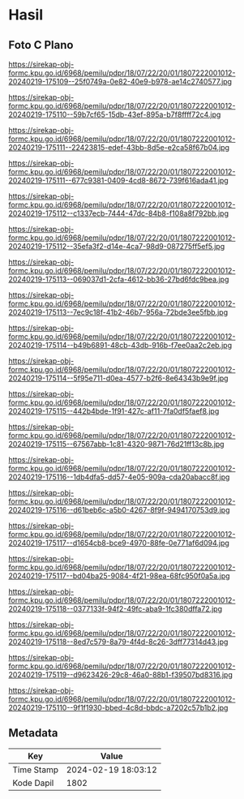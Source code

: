 # Hasil

## Foto C Plano

https://sirekap-obj-formc.kpu.go.id/6968/pemilu/pdpr/18/07/22/20/01/1807222001012-20240219-175109--25f0749a-0e82-40e9-b978-ae14c2740577.jpg

https://sirekap-obj-formc.kpu.go.id/6968/pemilu/pdpr/18/07/22/20/01/1807222001012-20240219-175110--59b7cf65-15db-43ef-895a-b7f8ffff72c4.jpg

https://sirekap-obj-formc.kpu.go.id/6968/pemilu/pdpr/18/07/22/20/01/1807222001012-20240219-175111--22423815-edef-43bb-8d5e-e2ca58f67b04.jpg

https://sirekap-obj-formc.kpu.go.id/6968/pemilu/pdpr/18/07/22/20/01/1807222001012-20240219-175111--677c9381-0409-4cd8-8672-739f616ada41.jpg

https://sirekap-obj-formc.kpu.go.id/6968/pemilu/pdpr/18/07/22/20/01/1807222001012-20240219-175112--c1337ecb-7444-47dc-84b8-f108a8f792bb.jpg

https://sirekap-obj-formc.kpu.go.id/6968/pemilu/pdpr/18/07/22/20/01/1807222001012-20240219-175112--35efa3f2-d14e-4ca7-98d9-087275ff5ef5.jpg

https://sirekap-obj-formc.kpu.go.id/6968/pemilu/pdpr/18/07/22/20/01/1807222001012-20240219-175113--069037d1-2cfa-4612-bb36-27bd6fdc9bea.jpg

https://sirekap-obj-formc.kpu.go.id/6968/pemilu/pdpr/18/07/22/20/01/1807222001012-20240219-175113--7ec9c18f-41b2-46b7-956a-72bde3ee5fbb.jpg

https://sirekap-obj-formc.kpu.go.id/6968/pemilu/pdpr/18/07/22/20/01/1807222001012-20240219-175114--b49b6891-48cb-43db-916b-f7ee0aa2c2eb.jpg

https://sirekap-obj-formc.kpu.go.id/6968/pemilu/pdpr/18/07/22/20/01/1807222001012-20240219-175114--5f95e711-d0ea-4577-b2f6-8e64343b9e9f.jpg

https://sirekap-obj-formc.kpu.go.id/6968/pemilu/pdpr/18/07/22/20/01/1807222001012-20240219-175115--442b4bde-1f91-427c-af11-7fa0df5faef8.jpg

https://sirekap-obj-formc.kpu.go.id/6968/pemilu/pdpr/18/07/22/20/01/1807222001012-20240219-175115--67567abb-1c81-4320-9871-76d21ff13c8b.jpg

https://sirekap-obj-formc.kpu.go.id/6968/pemilu/pdpr/18/07/22/20/01/1807222001012-20240219-175116--1db4dfa5-dd57-4e05-909a-cda20abacc8f.jpg

https://sirekap-obj-formc.kpu.go.id/6968/pemilu/pdpr/18/07/22/20/01/1807222001012-20240219-175116--d61beb6c-a5b0-4267-8f9f-9494170753d9.jpg

https://sirekap-obj-formc.kpu.go.id/6968/pemilu/pdpr/18/07/22/20/01/1807222001012-20240219-175117--d1654cb8-bce9-4970-88fe-0e771af6d094.jpg

https://sirekap-obj-formc.kpu.go.id/6968/pemilu/pdpr/18/07/22/20/01/1807222001012-20240219-175117--bd04ba25-9084-4f21-98ea-68fc950f0a5a.jpg

https://sirekap-obj-formc.kpu.go.id/6968/pemilu/pdpr/18/07/22/20/01/1807222001012-20240219-175118--0377133f-94f2-49fc-aba9-1fc380dffa72.jpg

https://sirekap-obj-formc.kpu.go.id/6968/pemilu/pdpr/18/07/22/20/01/1807222001012-20240219-175118--8ed7c579-8a79-4f4d-8c26-3dff77314d43.jpg

https://sirekap-obj-formc.kpu.go.id/6968/pemilu/pdpr/18/07/22/20/01/1807222001012-20240219-175119--d9623426-29c8-46a0-88b1-f39507bd8316.jpg

https://sirekap-obj-formc.kpu.go.id/6968/pemilu/pdpr/18/07/22/20/01/1807222001012-20240219-175110--9f1f1930-bbed-4c8d-bbdc-a7202c57b1b2.jpg


## Metadata

| Key        | Value               |
| ---------- | ------------------- |
| Time Stamp | 2024-02-19 18:03:12 |
| Kode Dapil | 1802                |



